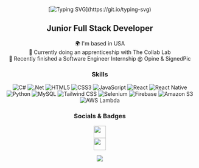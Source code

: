 <!-- # Hi, I'm Grace 

## I'm a full-stack developer
-->
<div align="center">

[![Typing SVG](https://readme-typing-svg.demolab.com?font=JetBrains+Mono&pause=800&color=9CB8D0&center=true&vCenter=true&width=600&lines=Hi%2C+I'm+Grace!;Looking+for+work!)](https://git.io/typing-svg)



<div align="center">

Junior Full Stack Developer
---------------------------

🌍  I'm based in USA\
🌱 Currently doing an apprenticeship with The Collab Lab\
🌱 Recently finished a Software Engineer Internship @ Opine & SignedPic
  
</div>

<div align="center">
  
### Skills

![C#](https://img.shields.io/badge/c%23-%23239120.svg?style=for-the-badge&logo=c-sharp&logoColor=white)
![.Net](https://img.shields.io/badge/.NET-5C2D91?style=for-the-badge&logo=.net&logoColor=white)
![HTML5](https://img.shields.io/badge/html5-%23E34F26.svg?style=for-the-badge&logo=html5&logoColor=white)
![CSS3](https://img.shields.io/badge/css3-%231572B6.svg?style=for-the-badge&logo=css3&logoColor=white)
![JavaScript](https://img.shields.io/badge/javascript-%23323330.svg?style=for-the-badge&logo=javascript&logoColor=%23F7DF1E)
![React](https://img.shields.io/badge/react-%2320232a.svg?style=for-the-badge&logo=react&logoColor=%2361DAFB)
![React Native](https://img.shields.io/badge/react%20native-%2361DAFB.svg?style=for-the-badge&logo=react&logoColor=white)
![Python](https://img.shields.io/badge/python-%2314354C.svg?style=for-the-badge&logo=python&logoColor=white)
![MySQL](https://img.shields.io/badge/mysql-%2300758F.svg?style=for-the-badge&logo=mysql&logoColor=white)
![Tailwind CSS](https://img.shields.io/badge/tailwind%20css-%2338B2AC.svg?style=for-the-badge&logo=tailwind-css&logoColor=white)
![Selenium](https://img.shields.io/badge/selenium-%23004258.svg?style=for-the-badge&logo=selenium&logoColor=white)
![Firebase](https://img.shields.io/badge/firebase-%23FFCA28.svg?style=for-the-badge&logo=firebase&logoColor=black)
![Amazon S3](https://img.shields.io/badge/amazon%20s3-%2300A3E0.svg?style=for-the-badge&logo=amazon-s3&logoColor=white)
![AWS Lambda](https://img.shields.io/badge/aws%20lambda-%23FF9900.svg?style=for-the-badge&logo=amazon-aws&logoColor=white)

<!-- ![NodeJS](https://img.shields.io/badge/node.js-6DA55F?style=for-the-badge&logo=node.js&logoColor=white) ![Jest](https://img.shields.io/badge/-jest-%23C21325?style=for-the-badge&logo=jest&logoColor=white) ![Git](https://img.shields.io/badge/git-%23F05033.svg?style=for-the-badge&logo=git&logoColor=white) ![Swagger](https://img.shields.io/badge/-Swagger-%23Clojure?style=for-the-badge&logo=swagger&logoColor=white) ![ESLint](https://img.shields.io/badge/ESLint-4B3263?style=for-the-badge&logo=eslint&logoColor=white) ![Babel](https://img.shields.io/badge/Babel-F9DC3e?style=for-the-badge&logo=babel&logoColor=black) ![Visual Studio Code](https://img.shields.io/badge/Visual%20Studio%20Code-0078d7.svg?style=for-the-badge&logo=visual-studio-code&logoColor=white) -->

</div>
  
<div align="center">
  
### Socials & Badges

            
<p align="center">
  <a href="https://www.github.com/g-lee2" target="_blank" rel="noreferrer" style="display: block; text-align: center;">
    <img src="https://raw.githubusercontent.com/danielcranney/readme-generator/main/public/icons/socials/github.svg" width="32" height="32" />
  </a>
  <a href="https://www.linkedin.com/in/gracelee-wa" target="_blank" rel="noreferrer" style="display: block; text-align: center;">
    <img src="https://raw.githubusercontent.com/danielcranney/readme-generator/main/public/icons/socials/linkedin.svg" width="32" height="32" />
  </a>
</p>
<p align="center">
  <a href="https://github.com/anuraghazra/github-readme-stats">
    <img align="center" src="https://github-readme-stats.vercel.app/api/top-langs/?username=g-lee2&layout=compact&theme=dracula&hide_border=true" />
  </a>
</p>
</div>

